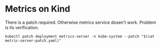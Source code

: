 # Metrics on Kind

There is a patch required. Otherwise metrics service dosen't work. Problem is tls verification.

	kubectl patch deployment metrics-server -n kube-system --patch "$(cat metric-server-patch.yaml)"

